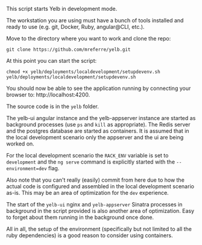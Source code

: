This script starts Yelb in development mode.

The workstation you are using must have a bunch of tools installed and ready to use (e.g. git, Docker, Ruby, angular@CLI, etc.).

Move to the directory where you want to work and clone the repo:

`git clone https://github.com/mreferre/yelb.git`

At this point you can start the script:

```
chmod +x yelb/deployments/localdevelopment/setupdevenv.sh
yelb/deployments/localdevelopment/setupdevenv.sh
```

You should now be able to see the application running by connecting your browser to: http://localhost:4200.

The source code is in the `yelb` folder. 

The yelb-ui angular instance and the yelb-appserver instance are started as background processes (use `ps` and `kill` as appropriate). The Redis server and the postgres database are started as containers. It is assumed that in the local development scenario only the appserver and the ui are being worked on.  

For the local development scenario the `RACK_ENV` variable is set to `development` and the `ng serve` command is explicitly started with the  `--environment=dev` flag.  

Also note that you can't really (easily) commit from here due to how the actual code is configured and assembled in the local development scenario as-is. This may be an area of optimization for the `dev` experience.

The start of the `yelb-ui` nginx and `yelb-appserver` Sinatra processes in background in the script provided is also another area of optimization. Easy to forget about them running in the background once done.   

All in all, the setup of the environment (specifically but not limited to all the ruby dependencies) is a good reason to consider using containers.